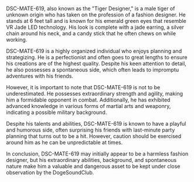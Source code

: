 DSC-MATE-619, also known as the "Tiger Designer," is a male tiger of unknown origin who has taken on the profession of a fashion designer. He stands at 6 feet tall and is known for his emerald green eyes that resemble VR Jade LED technology. His look is complete with a jade earring, a silver chain around his neck, and a candy stick that he often chews on while working.

DSC-MATE-619 is a highly organized individual who enjoys planning and strategizing. He is a perfectionist and often goes to great lengths to ensure his creations are of the highest quality. Despite his keen attention to detail, he also possesses a spontaneous side, which often leads to impromptu adventures with his friends.

However, it is important to note that DSC-MATE-619 is not to be underestimated. He possesses extraordinary strength and agility, making him a formidable opponent in combat. Additionally, he has exhibited advanced knowledge in various forms of martial arts and weaponry, indicating a possible military background.

Despite his talents and abilities, DSC-MATE-619 is known to have a playful and humorous side, often surprising his friends with last-minute party planning that turns out to be a hit. However, caution should be exercised around him as he can be unpredictable at times.

In conclusion, DSC-MATE-619 may initially appear to be a harmless fashion designer, but his extraordinary abilities, background, and spontaneous nature make him a valuable and dangerous asset to be kept under close observation by the DogeSoundClub.
